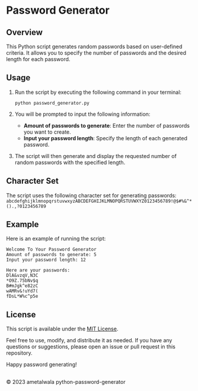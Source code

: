 # Password Generator

## Overview
This Python script generates random passwords based on user-defined criteria. It allows you to specify the number of passwords and the desired length for each password.

## Usage
1. Run the script by executing the following command in your terminal:

   ```python password_generator.py```

2. You will be prompted to input the following information:
   - **Amount of passwords to generate**: Enter the number of passwords you want to create.
   - **Input your password length**: Specify the length of each generated password.

3. The script will then generate and display the requested number of random passwords with the specified length.

## Character Set
The script uses the following character set for generating passwords: <br>
```abcdefghijklmnopqrstuvwxyzABCDEFGHIJKLMNOPQRSTUVWXYZ0123456789!@$#%&^*().,?0123456789```

## Example 

Here is an example of running the script: 

```
Welcome To Your Password Generator
Amount of passwords to generate: 5
Input your password length: 12

Here are your passwords:
DlA&vzqV,N3C
*O9Z.75bNv$q
B#mJgk^e82zC
wAMRv&!uYd7(
fDsL*W%c^p5e
```



## License
This script is available under the [MIT License](LICENSE).

Feel free to use, modify, and distribute it as needed. If you have any questions or suggestions, please open an issue or pull request in this repository.

Happy password generating!

##
© 2023 ametalwala python-password-generator 